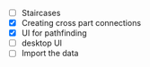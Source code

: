 - [ ] Staircases
- [x] Creating cross part connections
- [x] UI for pathfinding
- [ ] desktop UI
- [ ] Import the data